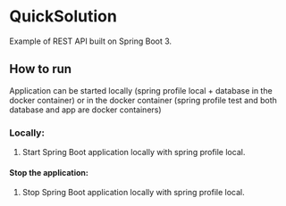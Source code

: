 
# QuickSolution

Example of REST API built on Spring Boot 3.

## How to run
Application can be started locally (spring profile local + database in the docker container)
or in the docker container (spring profile test and both database and app are docker containers)

### Locally:
1.  Start Spring Boot application locally with spring profile local.

#### Stop the application:
1. Stop Spring Boot application locally with spring profile local.
   


